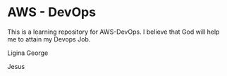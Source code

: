 # AWS -  DevOps

This is a learning repository for AWS-DevOps.
I believe that God will help me to attain my Devops Job.

Ligina George

Jesus
